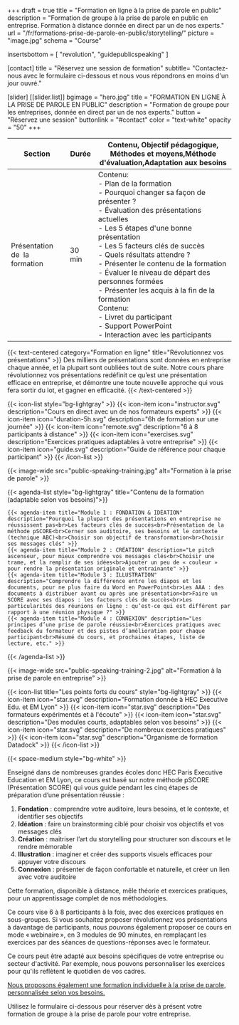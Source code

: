 +++
draft		= true
title		= "Formation en ligne à la prise de parole en public"
description = "Formation de groupe à la prise de parole en public en entreprise. Formation à distance donnée en direct par un de nos experts."
url	 		= "/fr/formations-prise-de-parole-en-public/storytelling/"
picture		= "image.jpg"
schema		= "Course"

insertsbottom = [ "revolution", "guidepublicspeaking" ]

[contact]
	title	= "Réservez une session de formation"
	subtitle= "Contactez-nous avec le formulaire ci-dessous et nous vous répondrons en moins d'un jour ouvré."
	
[slider]
	[[slider.list]]
		bgimage		= "hero.jpg"
		title		= "FORMATION EN LIGNE À LA PRISE DE PAROLE EN PUBLIC"
		description	= "Formation de groupe pour les entreprises, donnée en direct par un de nos experts."
		button		= "Réservez une session"
		buttonlink	= "#contact"
		color		= "text-white" 
		opacity		= "50"
+++  

|Section|Durée|Contenu, Objectif pédagogique, Méthodes et moyens,Méthode d'évaluation,Adaptation aux besoins|
|---|---|---|
| Présentation de  la formation             | 30 min | Contenu: <br> - Plan de la formation  <br>- Pourquoi changer sa façon de présenter ?  <br>- Évaluation des présentations actuelles  <br>- Les 5 étapes d'une bonne présentation  <br>- Les 5 facteurs clés de succès  <br>- Quels résultats attendre ? <br> - Présenter le contenu de la formation  <br>- Évaluer le niveau de départ des personnes formées  <br>- Présenter les acquis à la fin de la formation <br>Contenu: <br>- Livret du participant  <br>- Support PowerPoint  <br>- Interaction avec les participants |    


{{< text-centered category="Formation en ligne" title="Révolutionnez vos présentations" >}}
Des milliers de présentations sont données en entreprise chaque année, et la plupart sont oubliées tout de suite. Notre cours phare révolutionnez vos présentations redéfinit ce qu’est une présentation efficace en entreprise, et démontre une toute nouvelle approche qui vous fera sortir du lot, et gagner en efficacité.
{{< /text-centered >}}

{{< icon-list style="bg-lightgray" >}}
	{{< icon-item icon="instructor.svg" description="Cours en direct avec un de nos formateurs experts" >}}
	{{< icon-item icon="duration-5h.svg" description="6h de formation sur une journée" >}}
	{{< icon-item icon="remote.svg" description="6 à 8 participants à distance" >}}
	{{< icon-item icon="exercises.svg" description="Exercices pratiques adaptables à votre entreprise" >}}
	{{< icon-item icon="guide.svg" description="Guide de référence pour chaque participant" >}}
{{< /icon-list >}}

{{< image-wide src="public-speaking-training.jpg" alt="Formation à la prise de parole" >}}

{{< agenda-list style="bg-lightgray" title="Contenu de la formation (adaptable selon vos besoins)">}}

	{{< agenda-item title="Module 1 : FONDATION & IDÉATION" description="Pourquoi la plupart des présentations en entreprise ne réussissent pas<br>Les facteurs clés de succès<br>Présentation de la méthode pSCORE<br>Cerner son auditoire, ses besoins et le contexte (technique ABC)<br>Choisir son objectif de transformation<br>Choisir ses messages clés" >}}
	{{< agenda-item title="Module 2 : CRÉATION" description="Le pitch ascenseur, pour mieux comprendre vos messages clés<br>Choisir une trame, et la remplir de ses idées<br>Ajouter un peu de « couleur » pour rendre la présentation originale et entrainante" >}}
	{{< agenda-item title="Module 3 : ILLUSTRATION" description="Comprendre la différence entre les diapos et les documents, pour ne plus faire du Word en PowerPoint<br>Les AAA : des documents à distribuer avant ou après une présentation<br>Faire un SCORE avec ses diapos : les facteurs clés de succès<br>Les particularités des réunions en ligne : qu’est-ce qui est différent par rapport à une réunion physique ?" >}}
	{{< agenda-item title="Module 4 : CONNEXION" description="Les principes d’une prise de parole réussie<br>Exercices pratiques avec feedback du formateur et des pistes d’amélioration pour chaque participant<br>Résumé du cours, et prochaines étapes, liste de lecture, etc." >}}
{{< /agenda-list >}}

{{< image-wide src="public-speaking-training-2.jpg" alt="Formation à la prise de parole en entreprise" >}}

{{< icon-list title="Les points forts du cours" style="bg-lightgray" >}}
	{{< icon-item icon="star.svg" description="Formation donnée à HEC Executive Edu. et EM Lyon" >}}
	{{< icon-item icon="star.svg" description="Des formateurs expérimentés et à l'écoute" >}}
	{{< icon-item icon="star.svg" description="Des modules courts, adaptables selon vos besoins" >}}
	{{< icon-item icon="star.svg" description="De nombreux exercices pratiques" >}}
	{{< icon-item icon="star.svg" description="Organisme de formation Datadock" >}}
{{< /icon-list >}}

{{< space-medium style="bg-white" >}}

Enseigné dans de nombreuses grandes écoles donc HEC Paris Executive Education et EM Lyon, ce cours est basé sur notre méthode pSCORE (Présentation SCORE) qui vous guide pendant les cinq étapes de préparation d’une présentation réussie :

1. **Fondation** : comprendre votre auditoire, leurs besoins, et le contexte, et identifier ses objectifs
2. **Idéation** : faire un brainstorming ciblé pour choisir vos objectifs et vos messages clés
3. **Création** : maitriser l’art du storytelling pour structurer son discours et le rendre mémorable
4. **Illustration** : imaginer et créer des supports visuels efficaces pour appuyer votre discours
5. **Connexion** : présenter de façon confortable et naturelle, et créer un lien avec votre auditoire

Cette formation, disponible à distance, mêle théorie et exercices pratiques, pour un apprentissage complet de nos méthodologies. 

Ce cours vise 6 à 8 participants à la fois, avec des exercices pratiques en sous-groupes. Si vous souhaitez proposer révolutionnez vos présentations à davantage de participants, nous pouvons également proposer ce cours en mode « webinaire », en 3 modules de 90 minutes, en remplaçant les exercices par des séances de questions-réponses avec le formateur.

Ce cours peut être adapté aux besoins spécifiques de votre entreprise ou secteur d'activité. Par exemple, nous pouvons personnaliser les exercices pour qu'ils reflètent le quotidien de vos cadres.

[Nous proposons également une formation individuelle à la prise de parole, personnalisée selon vos besoins.](/formations-en-ligne/formation-individuelle-prise-de-parole-en-ligne/)

Utilisez le formulaire ci-dessous pour réserver dès à présent votre formation de groupe à la prise de parole pour votre entreprise.
